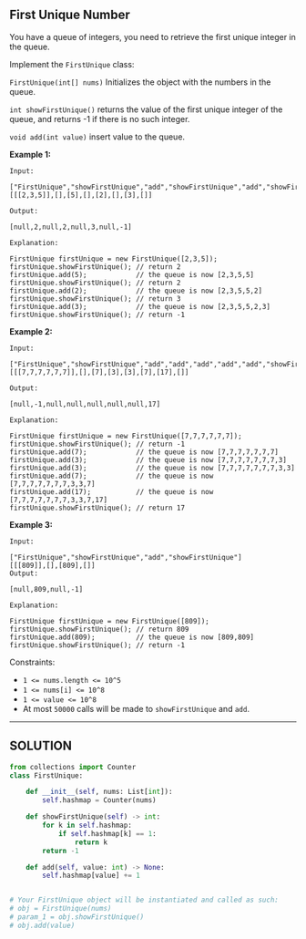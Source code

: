 ## First Unique Number

You have a queue of integers, you need to retrieve the first unique integer in the queue.

Implement the `FirstUnique` class:

`FirstUnique(int[] nums)` Initializes the object with the numbers in the queue.

`int showFirstUnique()` returns the value of the first unique integer of the queue, and returns -1 if there is no such integer.

`void add(int value)` insert value to the queue.
 

__Example 1:__
```
Input: 

["FirstUnique","showFirstUnique","add","showFirstUnique","add","showFirstUnique","add","showFirstUnique"]
[[[2,3,5]],[],[5],[],[2],[],[3],[]]

Output: 

[null,2,null,2,null,3,null,-1]

Explanation: 

FirstUnique firstUnique = new FirstUnique([2,3,5]);
firstUnique.showFirstUnique(); // return 2
firstUnique.add(5);            // the queue is now [2,3,5,5]
firstUnique.showFirstUnique(); // return 2
firstUnique.add(2);            // the queue is now [2,3,5,5,2]
firstUnique.showFirstUnique(); // return 3
firstUnique.add(3);            // the queue is now [2,3,5,5,2,3]
firstUnique.showFirstUnique(); // return -1
```
__Example 2:__
```
Input:

["FirstUnique","showFirstUnique","add","add","add","add","add","showFirstUnique"]
[[[7,7,7,7,7,7]],[],[7],[3],[3],[7],[17],[]]

Output: 

[null,-1,null,null,null,null,null,17]

Explanation:

FirstUnique firstUnique = new FirstUnique([7,7,7,7,7,7]);
firstUnique.showFirstUnique(); // return -1
firstUnique.add(7);            // the queue is now [7,7,7,7,7,7,7]
firstUnique.add(3);            // the queue is now [7,7,7,7,7,7,7,3]
firstUnique.add(3);            // the queue is now [7,7,7,7,7,7,7,3,3]
firstUnique.add(7);            // the queue is now [7,7,7,7,7,7,7,3,3,7]
firstUnique.add(17);           // the queue is now [7,7,7,7,7,7,7,3,3,7,17]
firstUnique.showFirstUnique(); // return 17
```
__Example 3:__
```
Input:

["FirstUnique","showFirstUnique","add","showFirstUnique"]
[[[809]],[],[809],[]]
Output:

[null,809,null,-1]

Explanation:

FirstUnique firstUnique = new FirstUnique([809]);
firstUnique.showFirstUnique(); // return 809
firstUnique.add(809);          // the queue is now [809,809]
firstUnique.showFirstUnique(); // return -1
```
Constraints:

* `1 <= nums.length <= 10^5`
* `1 <= nums[i] <= 10^8`
* `1 <= value <= 10^8`
* At most `50000` calls will be made to `showFirstUnique` and `add`.

---

## SOLUTION

```python
from collections import Counter
class FirstUnique:

    def __init__(self, nums: List[int]):
        self.hashmap = Counter(nums)

    def showFirstUnique(self) -> int:
        for k in self.hashmap:
            if self.hashmap[k] == 1:
                return k
        return -1

    def add(self, value: int) -> None:
        self.hashmap[value] += 1


# Your FirstUnique object will be instantiated and called as such:
# obj = FirstUnique(nums)
# param_1 = obj.showFirstUnique()
# obj.add(value)
```
